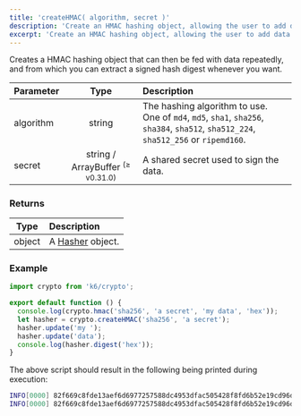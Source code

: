 ```yaml
---
title: 'createHMAC( algorithm, secret )'
description: 'Create an HMAC hashing object, allowing the user to add data to hash multiple times, and extract hash digests along the way.'
excerpt: 'Create an HMAC hashing object, allowing the user to add data to hash multiple times, and extract hash digests along the way.'
---
```


Creates a HMAC hashing object that can then be fed with data repeatedly, and from which you can extract a signed hash digest whenever you want.

| Parameter |                    Type                     | Description                                                                                                                         |
| --------- | :-----------------------------------------: | :---------------------------------------------------------------------------------------------------------------------------------- |
| algorithm |                   string                    | The hashing algorithm to use. One of `md4`, `md5`, `sha1`, `sha256`, `sha384`, `sha512`, `sha512_224`, `sha512_256` or `ripemd160`. |
| secret    | string / ArrayBuffer <sup>(≥ v0.31.0)</sup> | A shared secret used to sign the data.                                                                                              |

### Returns

| Type   | Description                                                |
| ------ | :--------------------------------------------------------- |
| object | A [Hasher](/v0.32/javascript-api/k6-crypto/hasher) object. |

### Example

<CodeGroup labels={[]} lineNumbers={[true]}>

```javascript
import crypto from 'k6/crypto';

export default function () {
  console.log(crypto.hmac('sha256', 'a secret', 'my data', 'hex'));
  let hasher = crypto.createHMAC('sha256', 'a secret');
  hasher.update('my ');
  hasher.update('data');
  console.log(hasher.digest('hex'));
}
```

</CodeGroup>

The above script should result in the following being printed during execution:

```bash
INFO[0000] 82f669c8fde13aef6d6977257588dc4953dfac505428f8fd6b52e19cd96d7ea5
INFO[0000] 82f669c8fde13aef6d6977257588dc4953dfac505428f8fd6b52e19cd96d7ea5
```
